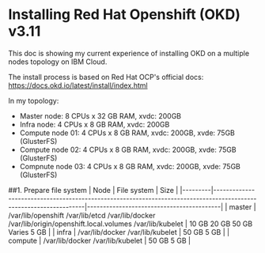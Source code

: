 # Installing Red Hat Openshift (OKD) v3.11

This doc is showing my current experience of installing OKD on a multiple nodes topology on IBM Cloud.

The install process is based on Red Hat OCP's official docs: https://docs.okd.io/latest/install/index.html

In my topology:
  - Master node: 8 CPUs x 32 GB RAM, xvdc: 200GB
  - Infra node: 4 CPUs x 8 GB RAM, xvdc: 200GB
  - Compute node 01: 4 CPUs x 8 GB RAM, xvdc: 200GB, xvde: 75GB (GlusterFS)
  - Compute node 02: 4 CPUs x 8 GB RAM, xvdc: 200GB, xvde: 75GB (GlusterFS)
  - Compnute node 03: 4 CPUs x 8 GB RAM, xvdc: 200GB, xvde: 75GB (GlusterFS)

##1. Prepare file system
| Node    | File system                                                                                                       | Size                                     |
|---------|-------------------------------------------------------------------------------------------------------------------|------------------------------------------|
| master  | /var/lib/openshift   /var/lib/etcd   /var/lib/docker   /var/lib/origin/openshift.local.volumes   /var/lib/kubelet | 10 GB   20 GB   50 GB   Varies   5  GB   |
| infra   | /var/lib/docker   /var/lib/kubelet                                                                                | 50 GB   5  GB                            |
| compute | /var/lib/docker   /var/lib/kubelet                                                                                | 50 GB   5  GB                            |

